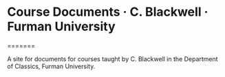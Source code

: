 # Course Documents · C. Blackwell · Furman University
=======

A site for documents for courses taught by C. Blackwell in the Department of Classics, Furman University.


